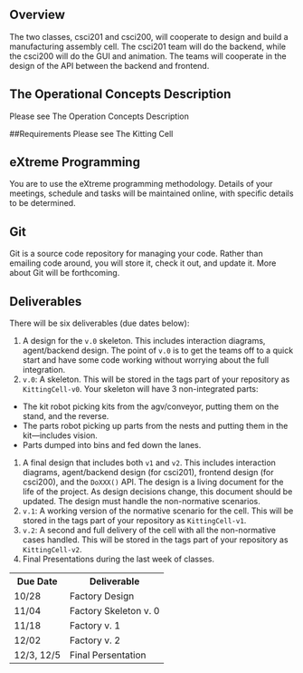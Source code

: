 ## Overview
The two classes, csci201 and csci200, will cooperate to design and build a manufacturing assembly cell. The csci201 team will do the backend, while the csci200 will do the GUI and animation. The teams will cooperate in the design of the API between the backend and frontend.

## The Operational Concepts Description
Please see The Operation Concepts Description

##Requirements
Please see The Kitting Cell

## eXtreme Programming
You are to use the eXtreme programming methodology. Details of your meetings, schedule and tasks will be maintained online, with specific details to be determined.

## Git
Git is a source code repository for managing your code. Rather than emailing code around, you will store it, check it out, and update it. More about Git will be forthcoming.

## Deliverables
There will be six deliverables (due dates below):

1. A design for the `v.0` skeleton. This includes interaction diagrams, agent/backend design. The point of `v.0` is to get the teams off to a quick start and have some code working without worrying about the full integration.
1. `v.0`: A skeleton. This will be stored in the tags part of your repository as `KittingCell-v0`. Your skeleton will have 3 non-integrated parts:
  + The kit robot picking kits from the agv/conveyor, putting them on the stand, and the reverse.
  + The parts robot picking up parts from the nests and putting them in the kit—includes vision.
  + Parts dumped into bins and fed down the lanes.
1. A final design that includes both `v1` and `v2`. This includes interaction diagrams, agent/backend design (for csci201), frontend design (for csci200), and the `DoXXX()` API. The design is a living document for the life of the project. As design decisions change, this document should be updated. The design must handle the non-normative scenarios.
1. `v.1`: A working version of the normative scenario for the cell. This will be stored in the tags part of your repository as `KittingCell-v1`.
1. `v.2`: A second and full delivery of the cell with all the non-normative cases handled. This will be stored in the tags part of your repository as `KittingCell-v2`.
1. Final Presentations during the last week of classes.

<table>
    <tr>
        <th>Due Date</th>
        <th>Deliverable</th>
    </tr>
    <tr>
        <td>10/28</td>
        <td>Factory Design</td>
    </tr>
    <tr>
        <td>11/04</td>
        <td>Factory Skeleton v. 0</td>
    </tr>
    <tr>
        <td>11/18</td>
        <td>Factory v. 1</td>
    </tr>
    <tr>
        <td>12/02</td>
        <td>Factory v. 2</td>
    </tr>
    <tr>
        <td>12/3, 12/5</td>
        <td>Final Persentation</td>
    </tr>
</table>